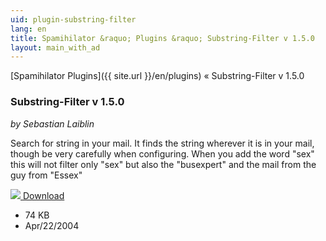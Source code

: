 ```yaml
---
uid: plugin-substring-filter
lang: en
title: Spamihilator &raquo; Plugins &raquo; Substring-Filter v 1.5.0
layout: main_with_ad
---
```


[Spamihilator Plugins]({{ site.url }}/en/plugins) &laquo; Substring-Filter v 1.5.0

### Substring-Filter v 1.5.0

_by Sebastian Laiblin_

Search for string in your mail. It finds the string wherever 
it is in your mail,
though be very carefully when configuring. 
When you add the word "sex" this 
will
not filter only "sex" but also the "busexpert" and the 
mail
from the guy from "Essex"

<div class="downloadsection">
<a href="http://www.laiblin.de/download/download.php?id=substringfilter" class="radius button left" id="download-button"><img src="{{site.url}}/images/download-arrow.png"> Download</a>
<ul id="download-notes">
<li>74 KB</li>
<li>Apr/22/2004</li>
</ul>
</div>

